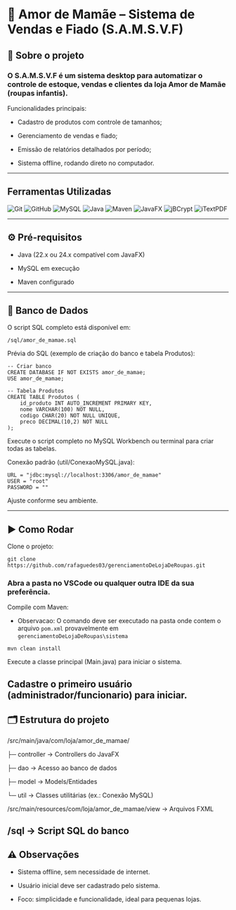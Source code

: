# 💖 Amor de Mamãe – Sistema de Vendas e Fiado (S.A.M.S.V.F)
## 📝 Sobre o projeto

### O S.A.M.S.V.F é um sistema desktop para automatizar o controle de estoque, vendas e clientes da loja Amor de Mamãe (roupas infantis).
Funcionalidades principais:

* Cadastro de produtos com controle de tamanhos;

* Gerenciamento de vendas e fiado;

* Emissão de relatórios detalhados por período;

* Sistema offline, rodando direto no computador.

---

## Ferramentas Utilizadas
![Git](https://img.shields.io/badge/git-%23F05033.svg?style=for-the-badge&logo=git&logoColor=white)
![GitHub](https://img.shields.io/badge/GitHub-100000?style=for-the-badge&logo=github&logoColor=white)
![MySQL](https://img.shields.io/badge/mysql-4479A1.svg?style=for-the-badge&logo=mysql&logoColor=white)
![Java](https://img.shields.io/badge/java-%23ED8B00.svg?style=for-the-badge&logo=openjdk&logoColor=white)
![Maven](https://img.shields.io/badge/maven-%23007d9c.svg?style=for-the-badge&logo=apachemaven&logoColor=white)
![JavaFX](https://img.shields.io/badge/javafx-%2334E2E2.svg?style=for-the-badge&logo=java&logoColor=white)
![jBCrypt](https://img.shields.io/badge/jBCrypt-%23F05033.svg?style=for-the-badge&logo=java&logoColor=white)
![iTextPDF](https://img.shields.io/badge/iTextPDF-%23000000.svg?style=for-the-badge&logo=java&logoColor=white)

---

## ⚙️ Pré-requisitos

* Java (22.x ou 24.x compatível com JavaFX)

* MySQL em execução

* Maven configurado
  
---

## 💾 Banco de Dados

O script SQL completo está disponível em:

```
/sql/amor_de_mamae.sql
```

Prévia do SQL (exemplo de criação do banco e tabela Produtos):
```
-- Criar banco
CREATE DATABASE IF NOT EXISTS amor_de_mamae;
USE amor_de_mamae;

-- Tabela Produtos
CREATE TABLE Produtos (
    id_produto INT AUTO_INCREMENT PRIMARY KEY,
    nome VARCHAR(100) NOT NULL,
    codigo CHAR(20) NOT NULL UNIQUE,
    preco DECIMAL(10,2) NOT NULL
);
```

Execute o script completo no MySQL Workbench ou terminal para criar todas as tabelas.

Conexão padrão (util/ConexaoMySQL.java):
```
URL = "jdbc:mysql://localhost:3306/amor_de_mamae"
USER = "root"
PASSWORD = ""
```

Ajuste conforme seu ambiente.

---

## ▶️ Como Rodar

Clone o projeto:
```
git clone https://github.com/rafaguedes03/gerenciamentoDeLojaDeRoupas.git
```

### Abra a pasta no VSCode ou qualquer outra IDE da sua preferência.

Compile com Maven:
* Observacao: O comando deve ser executado na pasta onde contem o arquivo ```pom.xml``` provavelmente em  ```gerenciamentoDeLojaDeRoupas\sistema```
```
mvn clean install
```

Execute a classe principal (Main.java) para iniciar o sistema.

Cadastre o primeiro usuário (administrador/funcionario) para iniciar.
---
## 🗂️ Estrutura do projeto
/src/main/java/com/loja/amor_de_mamae/

 ├─ controller  → Controllers do JavaFX
 
 ├─ dao         → Acesso ao banco de dados
 
 ├─ model       → Models/Entidades
 
 └─ util        → Classes utilitárias (ex.: Conexão MySQL)
 
/src/main/resources/com/loja/amor_de_mamae/view → Arquivos FXML

/sql → Script SQL do banco
---
## ⚠️ Observações

* Sistema offline, sem necessidade de internet.

* Usuário inicial deve ser cadastrado pelo sistema.

* Foco: simplicidade e funcionalidade, ideal para pequenas lojas.
